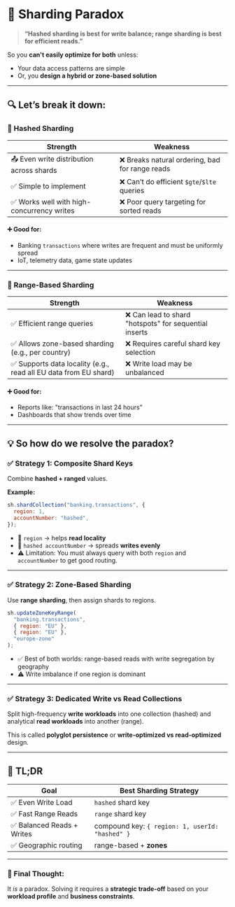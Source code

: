 # 🔄 Sharding Paradox

> **“Hashed sharding is best for write balance; range sharding is best for efficient reads.”**

So you **can't easily optimize for both** unless:

- Your data access patterns are simple
- Or, you **design a hybrid or zone-based solution**

---

## 🔍 Let’s break it down:

### 🔹 Hashed Sharding

| Strength                                   | Weakness                                        |
| ------------------------------------------ | ----------------------------------------------- |
| 📤 Even write distribution across shards   | ❌ Breaks natural ordering, bad for range reads |
| ✅ Simple to implement                     | ❌ Can’t do efficient `$gte`/`$lte` queries     |
| ✅ Works well with high-concurrency writes | ❌ Poor query targeting for sorted reads        |

#### ➕ Good for:

- Banking `transactions` where writes are frequent and must be uniformly spread
- IoT, telemetry data, game state updates

---

### 🔸 Range-Based Sharding

| Strength                                                         | Weakness                                               |
| ---------------------------------------------------------------- | ------------------------------------------------------ |
| ✅ Efficient range queries                                       | ❌ Can lead to shard "hotspots" for sequential inserts |
| ✅ Allows zone-based sharding (e.g., per country)                | ❌ Requires careful shard key selection                |
| ✅ Supports data locality (e.g., read all EU data from EU shard) | ❌ Write load may be unbalanced                        |

#### ➕ Good for:

- Reports like: "transactions in last 24 hours"
- Dashboards that show trends over time

---

## 💡 So how do we resolve the paradox?

### ✅ **Strategy 1: Composite Shard Keys**

Combine **hashed + ranged** values.

**Example:**

```js
sh.shardCollection("banking.transactions", {
  region: 1,
  accountNumber: "hashed",
});
```

- 🔹 `region` → helps **read locality**
- 🔹 `hashed accountNumber` → spreads **writes evenly**
- ⚠️ Limitation: You must always query with both `region` and `accountNumber` to get good routing.

---

### ✅ **Strategy 2: Zone-Based Sharding**

Use **range sharding**, then assign shards to regions.

```js
sh.updateZoneKeyRange(
  "banking.transactions",
  { region: "EU" },
  { region: "EU" },
  "europe-zone"
);
```

- ✅ Best of both worlds: range-based reads with write segregation by geography
- ⚠️ Write imbalance if one region is dominant

---

### ✅ **Strategy 3: Dedicated Write vs Read Collections**

Split high-frequency **write workloads** into one collection (hashed) and analytical **read workloads** into another (range).

This is called **polyglot persistence** or **write-optimized vs read-optimized** design.

---

## 🎯 TL;DR

| Goal                       | Best Sharding Strategy                          |
| -------------------------- | ----------------------------------------------- |
| ✅ Even Write Load         | `hashed` shard key                              |
| ✅ Fast Range Reads        | `range` shard key                               |
| ✅ Balanced Reads + Writes | compound key: `{ region: 1, userId: "hashed" }` |
| ✅ Geographic routing      | range-based + **zones**                         |

---

### 🔁 Final Thought:

It _is_ a paradox. Solving it requires a **strategic trade-off** based on your **workload profile** and **business constraints**.
